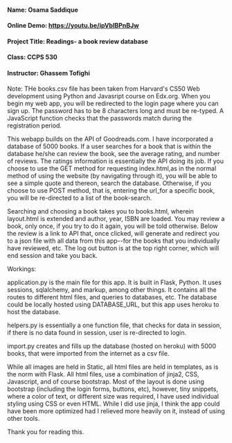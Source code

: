 #### Name: Osama Saddique
#### Online Demo:  https://youtu.be/ipVblBPnBJw
#### Project Title: Readings- a book review database
#### Class: CCPS 530
####  Instructor: Ghassem Tofighi

Note: THe books.csv file has been taken from Harvard's CS50 Web development using Python and Javasript course on Edx.org.
When you begin my web app, you will be redirected to the login page where you can sign up.
The password has to be 8 characters long and must be re-typed. A JavaScript function checks that the passwords match during the registration period.

This webapp builds on the API of Goodreads.com. I have incorporated a database of 5000 books. If a user searches for a book that is within the database he/she can review the book, see the average rating, and number of reviews. The ratings information is essentially the API doing its job.
If you choose to use the GET method for requesting index.html,as in the normal method of using the website (by navigating through it), you will be able to see a simple quote and thereon, search the database. Otherwise, if you choose to use POST method, that is,
entering the url_for a specific book, you will be re-directed to a list of the book-search.

Searching and choosing a book takes you to books.html, wherein layout.html is extended and author, year, ISBN are loaded.
You may review a book, only once, if you try to do it again, you will be told otherwise. Below the review is a link to API that, once clicked, will generate and redirect you to a json file with all data from this app--for the books that you individually have reviewed, etc.
The log out button is at the top right corner, which will end session and take you back.

Workings:

application.py is the main file for this app. It is built in Flask, Python. It uses sessions, sqlalchemy, and markup, among other things. It contains all the routes to different html files, and queries to databases, etc. The database could be locally hosted using DATABASE_URL, but this app uses heroku to host the database.

helpers.py is essentially a one function file, that checks for data in session, if there is
no data found in session, user is re-directed to login.

import.py creates and fills up the database (hosted on heroku) with 5000 books, that were imported from the internet as a csv file.

While all images are held in Static, all html files are held in templates, as is the norm with Flask.
All html files, use a combination of jinja2, CSS, Javascript, and of course bootstrap.
Most of the layout is done using bootstrap (including the login forms, buttons, etc), however, tiny snippets, where a color of text, or different size was required, I have used individual styling using CSS or even HTML.
While I did use jinja, I think the app could have been more optimized had I relieved more heavily on it, instead of using other tools.

Thank you for reading this.
